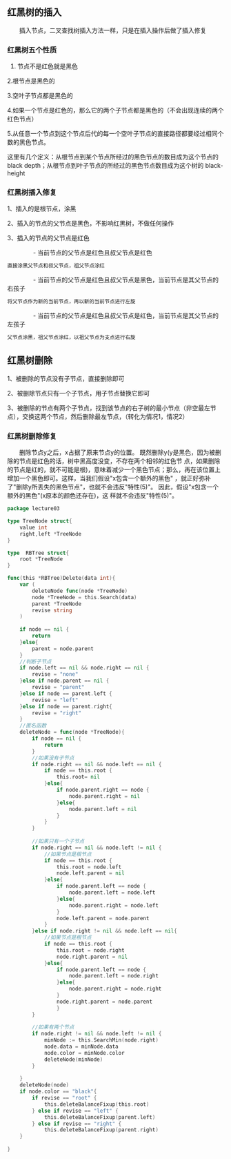 ## 红黑树的插入

&emsp;&emsp;插入节点，二叉查找树插入方法一样，只是在插入操作后做了插入修复

### 红黑树五个性质

1. 节点不是红色就是黑色

2.根节点是黑色的

3.空叶子节点都是黑色的

4.如果一个节点是红色的，那么它的两个子节点都是黑色的（不会出现连续的两个红色节点）

5.从任意一个节点到这个节点后代的每一个空叶子节点的直接路径都要经过相同个数的黑色节点。

这里有几个定义：从根节点到某个节点所经过的黑色节点的数目成为这个节点的 black depth；从根节点到叶子节点的所经过的黑色节点数目成为这个树的 black-height


### 红黑树插入修复

1、插入的是根节点，涂黑

2、插入的节点的父节点是黑色，不影响红黑树，不做任何操作

3、插入的节点的父节点是红色

&emsp;&emsp;&emsp;&emsp; - 当前节点的父节点是红色且叔父节点是红色<br/>
````bash
直接涂黑父节点和叔父节点，祖父节点涂红
````
&emsp;&emsp;&emsp;&emsp; - 当前节点的父节点是红色且叔父节点是黑色，当前节点是其父节点的右孩子<br/>
```bash
将父节点作为新的当前节点，再以新的当前节点进行左旋
```
&emsp;&emsp;&emsp;&emsp; - 当前节点的父节点是红色且叔父节点是红色，当前节点是其父节点的左孩子<br/>
```bash
父节点涂黑，祖父节点涂红，以祖父节点为支点进行右旋
```

## 红黑树删除

1、被删除的节点没有子节点，直接删除即可

2、被删除节点只有一个子节点，用子节点替换它即可

3、被删除的节点有两个子节点，找到该节点的右子树的最小节点（非空最左节点），交换这两个节点，然后删除最左节点，（转化为情况1，情况2）

### 红黑树删除修复

&emsp;&emsp;删除节点y之后，x占据了原来节点y的位置。 既然删除y(y是黑色，因为被删除的节点是红色的话，树中黑高度没变，不存在两个相邻的红色节
点，如果删除的节点是红的，就不可能是根)，意味着减少一个黑色节点；那么，再在该位置上增加一个黑色即可。这样，当我们假设"x包含一个额外的黑色"
，就正好弥补了"删除y所丢失的黑色节点"，也就不会违反"特性(5)"。 因此，假设"x包含一个额外的黑色"(x原本的颜色还存在)，这
样就不会违反"特性(5)"。

```go
package lecture03

type TreeNode struct{
    value int
	right,left *TreeNode
}

type  RBTree struct{
	root *TreeNode
}

func(this *RBTree)Delete(data int){
	var (
		deleteNode func(node *TreeNode)
		node *TreeNode = this.Search(data)
		parent *TreeNode
		revise string
	)
	
	if node == nil {
		return
	}else{
		parent = node.parent
	}
	//判断子节点
	if node.left == nil && node.right == nil {
		revise = "none"
	}else if node.parent == nil {
		revise = "parent"
	}else if node == parent.left {
		revise = "left"
	}else if node == parent.right{
		revise = "right"
	}
	//匿名函数
	deleteNode = func(node *TreeNode){
		if node == nil {
			return
		}
		//如果没有子节点
		if node.right == nil && node.left == nil {
			if node == this.root {
				this.root= nil
			}else{
				if node.parent.right == node {
					node.parent.right = nil
				}else{
					node.parent.left = nil
				}
			}
		}
		
		//如果只有一个子节点
		if node.right == nil && node.left != nil {
			//如果节点是根节点
			if node == this.root {
				this.root = node.left
				node.left.parent = nil
			}else{
				if node.parent.left == node {
					node.parent.left = node.left
				}else{
					node.parent.right = node.left
				}
				node.left.parent = node.parent
			}
		}else if node.right != nil && node.left == nil{
			//如果节点是根节点
			if node == this.root {
				this.root = node.right
				node.right.parent = nil
			}else{
				if node.parent.left == node {
					node.parent.left = node.right
				}else{
					node.parent.right = node.right
				}
				node.right.parent = node.parent
				}
		}
		
		//如果有两个节点
		if node.right != nil && node.left != nil {
			minNode := this.SearchMin(node.right)
            node.data = minNode.data
            node.color = minNode.color
            deleteNode(minNode)
		}
		
	}
	deleteNode(node)
	if node.color == "black"{
		if revise == "root" {
			this.deleteBalanceFixup(this.root)
		} else if revise == "left" {
			this.deleteBalanceFixup(parent.left)
		} else if revise == "right" {
			this.deleteBalanceFixup(parent.right)
	}
	
}
```
